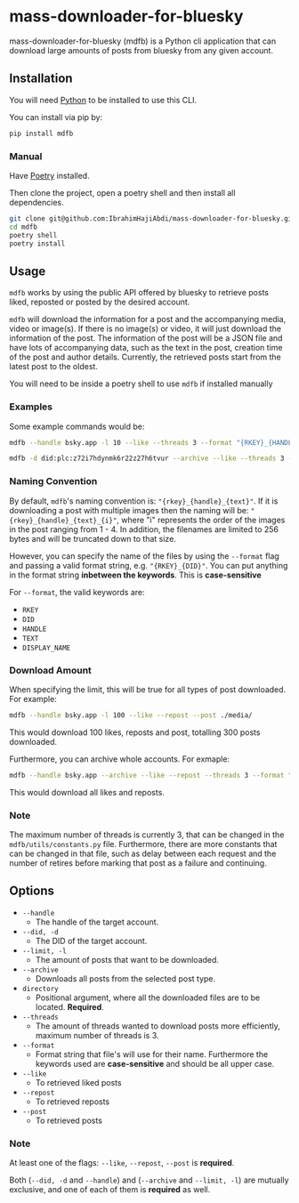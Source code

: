 # mass-downloader-for-bluesky

mass-downloader-for-bluesky (mdfb) is a Python cli application that can download large amounts of posts from bluesky from any given account.

## Installation

You will need [Python](https://www.python.org/downloads/) to be installed to use this CLI.

You can install via pip by:
```bash
pip install mdfb
```

### Manual

Have [Poetry](https://python-poetry.org/) installed. 

Then clone the project, open a poetry shell and then install all dependencies.


```bash
git clone git@github.com:IbrahimHajiAbdi/mass-downloader-for-bluesky.git
cd mdfb
poetry shell
poetry install
```

## Usage
``mdfb`` works by using the public API offered by bluesky to retrieve posts liked, reposted or posted by the desired account. 

``mdfb`` will download the information for a post and the accompanying media, video or image(s). If there is no image(s) or video, it will just download the information of the post. The information of the post will be a JSON file and have lots of accompanying data, such as the text in the post, creation time of the post and author details. Currently, the retrieved posts start from the latest post to the oldest.

You will need to be inside a poetry shell to use ``mdfb`` if installed manually

### Examples

Some example commands would be:

```bash
mdfb --handle bsky.app -l 10 --like --threads 3 --format "{RKEY}_{HANDLE}" ./media/
```

```bash
mdfb -d did:plc:z72i7hdynmk6r22z27h6tvur --archive --like --threads 3 --format "{DID}_{HANDLE}" ./media/
```

### Naming Convention
By default, ``mdfb``'s naming convention is: ``"{rkey}_{handle}_{text}"``. If it is downloading a post with multiple images then the naming will be: ``"{rkey}_{handle}_{text}_{i}"``, where "i" represents the order of the images in the post ranging from 1 - 4. In addition, the filenames are limited to 256 bytes and will be truncated down to that size. 

However, you can specify the name of the files by using the ``--format`` flag and passing a valid format string, e.g. ``"{RKEY}_{DID}"``. You can put anything in the format string **inbetween the keywords**. This is **case-sensitive** 

For ``--format``, the valid keywords are:
- ``RKEY`` 
- ``DID`` 
- ``HANDLE`` 
- ``TEXT`` 
- ``DISPLAY_NAME`` 

### Download Amount
When specifying the limit, this will be true for all types of post downloaded. For example: 
```bash
mdfb --handle bsky.app -l 100 --like --repost --post ./media/
```
This would download 100 likes, reposts and post, totalling 300 posts downloaded.

Furthermore, you can archive whole accounts. For exmaple:
```bash
mdfb --handle bsky.app --archive --like --repost --threads 3 --format "{DID}_{HANDLE}" ./media/
```

This would download all likes and reposts.

### Note
The maximum number of threads is currently 3, that can be changed in the ``mdfb/utils/constants.py`` file. Furthermore, there are more constants that can be changed in that file, such as delay between each request and the number of retires before marking that post as a failure and continuing.

## Options
- ``--handle``
  - The handle of the target account.
- ``--did, -d``
  - The DID of the target account. 
- ``--limit, -l``
  - The amount of posts that want to be downloaded.
- ``--archive``
  - Downloads all posts from the selected post type.
- ``directory``
  - Positional argument, where all the downloaded files are to be located. **Required**.
- ``--threads``
  - The amount of threads wanted to download posts more efficiently, maximum number of threads is 3.
- ``--format``
  - Format string that file's will use for their name. Furthermore the keywords used are **case-sensitive** and should be all upper case.
- ``--like``
  - To retrieved liked posts
- ``--repost``
  - To retrieved reposts
- ``--post``
  - To retrieved posts

### Note
At least one of the flags: ``--like``, ``--repost``, ``--post`` is **required**.

Both (``--did, -d`` and ``--handle``) and (``--archive`` and ``--limit, -l``) are mutually exclusive, and one of each of them is **required** as well.